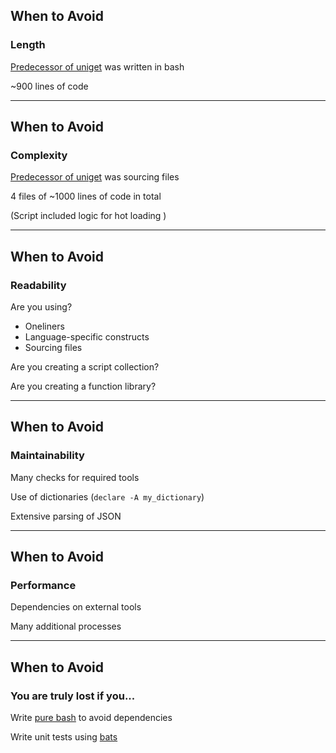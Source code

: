 <i class="fa fa-solid fa-triangle-exclamation fa-4x"></i> <!-- .element: style="float: right;" -->

## When to Avoid

### Length

[Predecessor of uniget](https://github.com/nicholasdille/docker-setup/blob/v1.7.47) was written in bash

~900 lines of code

---

<i class="fa fa-solid fa-triangle-exclamation fa-4x"></i> <!-- .element: style="float: right;" -->

## When to Avoid

### Complexity

[Predecessor of uniget](https://github.com/nicholasdille/docker-setup/blob/v1.7.47) was sourcing files

4 files of ~1000 lines of code in total

(Script included logic for hot loading <i class="fa-solid fa-face-dizzy"></i>)

---

<i class="fa fa-solid fa-triangle-exclamation fa-4x"></i> <!-- .element: style="float: right;" -->

## When to Avoid

### Readability

Are you using?
- Oneliners
- Language-specific constructs
- Sourcing files

Are you creating a script collection?

Are you creating a function library?

---

<i class="fa fa-solid fa-triangle-exclamation fa-4x"></i> <!-- .element: style="float: right;" -->

## When to Avoid

### Maintainability

Many checks for required tools

Use of dictionaries (`declare -A my_dictionary`)

Extensive parsing of JSON

---

<i class="fa fa-solid fa-triangle-exclamation fa-4x"></i> <!-- .element: style="float: right;" -->

## When to Avoid

### Performance

Dependencies on external tools

Many additional processes

---

<i class="fa fa-solid fa-triangle-exclamation fa-4x"></i> <!-- .element: style="float: right;" -->

## When to Avoid

### You are truly lost if you...

Write [pure bash](https://github.com/dylanaraps/pure-bash-bible) to avoid dependencies

Write unit tests using [bats](https://github.com/bats-core/bats-core)